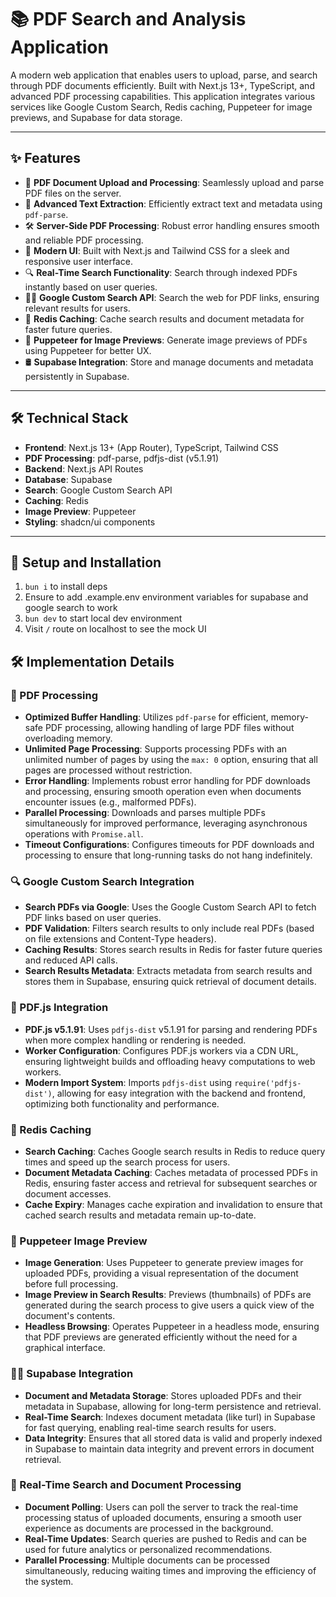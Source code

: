 # 📚 PDF Search and Analysis Application

A modern web application that enables users to upload, parse, and search through PDF documents efficiently. Built with Next.js 13+, TypeScript, and advanced PDF processing capabilities. This application integrates various services like Google Custom Search, Redis caching, Puppeteer for image previews, and Supabase for data storage.

---

## ✨ Features

- 📄 **PDF Document Upload and Processing**: Seamlessly upload and parse PDF files on the server.
- 🧠 **Advanced Text Extraction**: Efficiently extract text and metadata using `pdf-parse`.
- 🛠️ **Server-Side PDF Processing**: Robust error handling ensures smooth and reliable PDF processing.
- 🎨 **Modern UI**: Built with Next.js and Tailwind CSS for a sleek and responsive user interface.
- 🔍 **Real-Time Search Functionality**: Search through indexed PDFs instantly based on user queries.
- 🧑‍💻 **Google Custom Search API**: Search the web for PDF links, ensuring relevant results for users.
- 🔄 **Redis Caching**: Cache search results and document metadata for faster future queries.
- 🎨 **Puppeteer for Image Previews**: Generate image previews of PDFs using Puppeteer for better UX.
- 🛢️ **Supabase Integration**: Store and manage documents and metadata persistently in Supabase.

---

## 🛠️ Technical Stack

- **Frontend**:
  Next.js 13+ (App Router), TypeScript, Tailwind CSS
- **PDF Processing**:
  pdf-parse, pdfjs-dist (v5.1.91)
- **Backend**:
  Next.js API Routes
- **Database**:
  Supabase
- **Search**:
  Google Custom Search API
- **Caching**:
  Redis
- **Image Preview**:
  Puppeteer
- **Styling**:
  shadcn/ui components

---

## 🚀 Setup and Installation

1. `bun i` to install deps
2. Ensure to add .example.env environment variables for supabase and google search to work
3. `bun dev` to start local dev environment
4. Visit `/` route on localhost to see the mock UI

## 🛠️ Implementation Details

### 📄 PDF Processing
- **Optimized Buffer Handling**: Utilizes `pdf-parse` for efficient, memory-safe PDF processing, allowing handling of large PDF files without overloading memory.
- **Unlimited Page Processing**: Supports processing PDFs with an unlimited number of pages by using the `max: 0` option, ensuring that all pages are processed without restriction.
- **Error Handling**: Implements robust error handling for PDF downloads and processing, ensuring smooth operation even when documents encounter issues (e.g., malformed PDFs).
- **Parallel Processing**: Downloads and parses multiple PDFs simultaneously for improved performance, leveraging asynchronous operations with `Promise.all`.
- **Timeout Configurations**: Configures timeouts for PDF downloads and processing to ensure that long-running tasks do not hang indefinitely.

### 🔍 Google Custom Search Integration
- **Search PDFs via Google**: Uses the Google Custom Search API to fetch PDF links based on user queries.
- **PDF Validation**: Filters search results to only include real PDFs (based on file extensions and Content-Type headers).
- **Caching Results**: Stores search results in Redis for faster future queries and reduced API calls.
- **Search Results Metadata**: Extracts metadata from search results and stores them in Supabase, ensuring quick retrieval of document details.

### 🧠 PDF.js Integration
- **PDF.js v5.1.91**: Uses `pdfjs-dist` v5.1.91 for parsing and rendering PDFs when more complex handling or rendering is needed.
- **Worker Configuration**: Configures PDF.js workers via a CDN URL, ensuring lightweight builds and offloading heavy computations to web workers.
- **Modern Import System**: Imports `pdfjs-dist` using `require('pdfjs-dist')`, allowing for easy integration with the backend and frontend, optimizing both functionality and performance.

### 🔄 Redis Caching
- **Search Caching**: Caches Google search results in Redis to reduce query times and speed up the search process for users.
- **Document Metadata Caching**: Caches metadata of processed PDFs in Redis, ensuring faster access and retrieval for subsequent searches or document accesses.
- **Cache Expiry**: Manages cache expiration and invalidation to ensure that cached search results and metadata remain up-to-date.

### 🎨 Puppeteer Image Preview
- **Image Generation**: Uses Puppeteer to generate preview images for uploaded PDFs, providing a visual representation of the document before full processing.
- **Image Preview in Search Results**: Previews (thumbnails) of PDFs are generated during the search process to give users a quick view of the document's contents.
- **Headless Browsing**: Operates Puppeteer in a headless mode, ensuring that PDF previews are generated efficiently without the need for a graphical interface.

### 🧑‍💻 Supabase Integration
- **Document and Metadata Storage**: Stores uploaded PDFs and their metadata in Supabase, allowing for long-term persistence and retrieval.
- **Real-Time Search**: Indexes document metadata (like turl) in Supabase for fast querying, enabling real-time search results for users.
- **Data Integrity**: Ensures that all stored data is valid and properly indexed in Supabase to maintain data integrity and prevent errors in document retrieval.

### 🚀 Real-Time Search and Document Processing
- **Document Polling**: Users can poll the server to track the real-time processing status of uploaded documents, ensuring a smooth user experience as documents are processed in the background.
- **Real-Time Updates**: Search queries are pushed to Redis and can be used for future analytics or personalized recommendations.
- **Parallel Processing**: Multiple documents can be processed simultaneously, reducing waiting times and improving the efficiency of the system.


